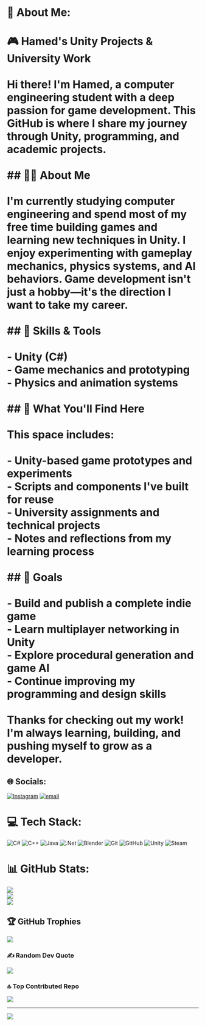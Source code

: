 # 💫 About Me:
# 🎮 Hamed's Unity Projects & University Work<br><br>Hi there! I'm Hamed, a computer engineering student with a deep passion for game development. This GitHub is where I share my journey through Unity, programming, and academic projects.<br><br>## 👨‍💻 About Me<br><br>I'm currently studying computer engineering and spend most of my free time building games and learning new techniques in Unity. I enjoy experimenting with gameplay mechanics, physics systems, and AI behaviors. Game development isn't just a hobby—it's the direction I want to take my career.<br><br>## 🧠 Skills & Tools<br><br>- Unity (C#)<br>- Game mechanics and prototyping<br>- Physics and animation systems<br><br>## 📁 What You'll Find Here<br><br>This space includes:<br><br>- Unity-based game prototypes and experiments<br>- Scripts and components I've built for reuse<br>- University assignments and technical projects<br>- Notes and reflections from my learning process<br><br>## 🎯 Goals<br><br>- Build and publish a complete indie game<br>- Learn multiplayer networking in Unity<br>- Explore procedural generation and game AI<br>- Continue improving my programming and design skills<br><br>Thanks for checking out my work! I'm always learning, building, and pushing myself to grow as a developer.


## 🌐 Socials:
[![Instagram](https://img.shields.io/badge/Instagram-%23E4405F.svg?logo=Instagram&logoColor=white)](https://instagram.com/https://www.instagram.com/hamed.m.a7/) [![email](https://img.shields.io/badge/Email-D14836?logo=gmail&logoColor=white)](mailto:Avanguard1383.w@gmail.com) 

# 💻 Tech Stack:
![C#](https://img.shields.io/badge/c%23-%23239120.svg?style=for-the-badge&logo=csharp&logoColor=white) ![C++](https://img.shields.io/badge/c++-%2300599C.svg?style=for-the-badge&logo=c%2B%2B&logoColor=white) ![Java](https://img.shields.io/badge/java-%23ED8B00.svg?style=for-the-badge&logo=openjdk&logoColor=white) ![.Net](https://img.shields.io/badge/.NET-5C2D91?style=for-the-badge&logo=.net&logoColor=white) ![Blender](https://img.shields.io/badge/blender-%23F5792A.svg?style=for-the-badge&logo=blender&logoColor=white) ![Git](https://img.shields.io/badge/git-%23F05033.svg?style=for-the-badge&logo=git&logoColor=white) ![GitHub](https://img.shields.io/badge/github-%23121011.svg?style=for-the-badge&logo=github&logoColor=white) ![Unity](https://img.shields.io/badge/unity-%23000000.svg?style=for-the-badge&logo=unity&logoColor=white) ![Steam](https://img.shields.io/badge/steam-%23000000.svg?style=for-the-badge&logo=steam&logoColor=white)
# 📊 GitHub Stats:
![](https://github-readme-stats.vercel.app/api?username=Hamedmohammadi77&theme=dark&hide_border=false&include_all_commits=true&count_private=true)<br/>
![](https://nirzak-streak-stats.vercel.app/?user=Hamedmohammadi77&theme=dark&hide_border=false)<br/>
![](https://github-readme-stats.vercel.app/api/top-langs/?username=Hamedmohammadi77&theme=dark&hide_border=false&include_all_commits=true&count_private=true&layout=compact)

## 🏆 GitHub Trophies
![](https://github-profile-trophy.vercel.app/?username=Hamedmohammadi77&theme=radical&no-frame=false&no-bg=true&margin-w=4)

### ✍️ Random Dev Quote
![](https://quotes-github-readme.vercel.app/api?type=horizontal&theme=radical)

### 🔝 Top Contributed Repo
![](https://github-contributor-stats.vercel.app/api?username=Hamedmohammadi77&limit=5&theme=radical&combine_all_yearly_contributions=true)

---
[![](https://visitcount.itsvg.in/api?id=Hamedmohammadi77&icon=0&color=0)](https://visitcount.itsvg.in)

<!-- Proudly created with GPRM ( https://gprm.itsvg.in ) -->
